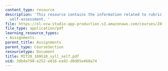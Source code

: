 ```yaml
---
content_type: resource
description: 'This resource contains the information related to rubric for participation,
  self-assessment. '
file: https://ol-ocw-studio-app-production.s3.amazonaws.com/courses/20-109-laboratory-fundamentals-in-biological-engineering-spring-2010/3db4a798e252e816ea92d0d85e468a74_MIT20_109S10_syll_self.pdf
file_type: application/pdf
learning_resource_types:
- Assignments
parent_title: Assignments
parent_type: CourseSection
resourcetype: Document
title: MIT20_109S10_syll_self.pdf
uid: 3db4a798-e252-e816-ea92-d0d85e468a74
---
```

